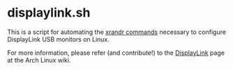 # displaylink.sh

This is a script for automating the
[xrandr commands](https://wiki.archlinux.org/index.php/Xrandr)
necessary to configure DisplayLink USB monitors on Linux.

For more information, please refer (and contribute!) to the
[DisplayLink](https://wiki.archlinux.org/index.php/DisplayLink)
page at the Arch Linux wiki.
